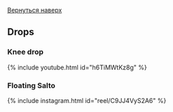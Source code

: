 [Вернуться наверх](/hoop)

## Drops

### Knee drop

{% include youtube.html id="h6TiMWtKz8g" %}

### Floating Salto

{% include instagram.html id="reel/C9JJ4VyS2A6" %}
